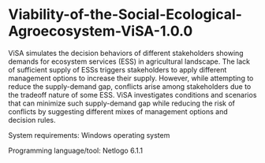 # Viability-of-the-Social-Ecological-Agroecosystem-ViSA-1.0.0
ViSA simulates the decision behaviors of different stakeholders showing demands for ecosystem services (ESS) in agricultural landscape. 
The lack of sufficient supply of ESSs triggers stakeholders to apply different management options to increase their supply. 
However, while attempting to reduce the supply-demand gap, conflicts arise among stakeholders due to the tradeoff nature of some ESS. 
ViSA investigates conditions and scenarios that can minimize such supply-demand gap while reducing the risk of conflicts by suggesting 
different mixes of management options and decision rules.
 

System requirements:
Windows operating system

Programming language/tool:
Netlogo 6.1.1
